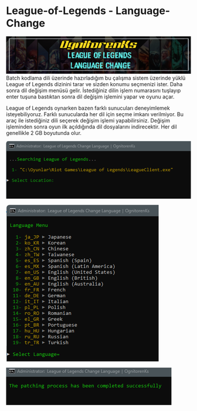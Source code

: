 # League-of-Legends - Language-Change
![title](https://github.com/OgnitorenKs/League-of-Legends---Language-Change-/blob/main/.github/Github-Title.png?raw=true)
Batch kodlama dili üzerinde hazırladığım bu çalışma sistem üzerinde yüklü League of Legends dizinini tarar ve sizden konumu seçmenizi ister. Daha sonra dil değişim menüsü gelir. İstediğiniz dilin işlem numarasını tuşlayıp enter tuşuna bastıktan sonra dil değişim işlemini yapar ve oyunu açar. 

League of Legends oynarken bazen farklı sunucuları deneyimlemek isteyebiliyoruz. Farklı sunucularda her dil için seçme imkanı verilmiyor. Bu araç ile istediğiniz dili seçerek değişim işlemi yapabilirsiniz. Değişim işleminden sonra oyun ilk açıldığında dil dosyalarını indirecektir. Her dil genellikle 2 GB boyutunda olur.

![title2](https://github.com/OgnitorenKs/League-of-Legends---Language-Change-/blob/main/.github/cmd_30VnUEjyUR.png?raw=true)

![title3](https://github.com/OgnitorenKs/League-of-Legends---Language-Change-/blob/main/.github/cmd_beZMb26eNZ.png?raw=true)

![title4](https://github.com/OgnitorenKs/League-of-Legends---Language-Change-/blob/main/.github/xZZ8YOmqtI.png?raw=true)
